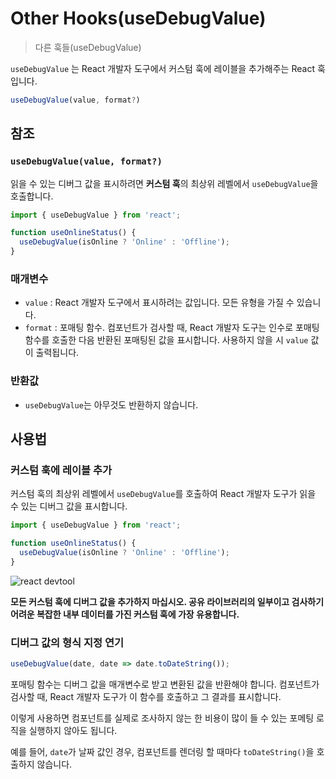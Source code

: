 # Other Hooks(useDebugValue)

> 다른 훅들(useDebugValue)

`useDebugValue` 는 React 개발자 도구에서 커스텀 훅에 레이블을 추가해주는 React 훅입니다.

```typescript
useDebugValue(value, format?)
```

## 참조

### `useDebugValue(value, format?)`

읽을 수 있는 디버그 값을 표시하려면 **커스텀 훅**의 최상위 레벨에서 `useDebugValue`을 호출합니다.

```typescript
import { useDebugValue } from 'react';

function useOnlineStatus() {
  useDebugValue(isOnline ? 'Online' : 'Offline');
}
```

### 매개변수

- `value` : React 개발자 도구에서 표시하려는 값입니다. 모든 유형을 가질 수 있습니다.
- `format` : 포매팅 함수. 컴포넌트가 검사할 때, React 개발자 도구는 인수로 포매팅 함수를 호출한 다음 반환된 포매팅된 값을 표시합니다. 사용하지 않을 시 `value` 값이 출력됩니다.

### 반환값

- `useDebugValue`는 아무것도 반환하지 않습니다.

## 사용법

### **커스텀 훅에 레이블 추가**

커스텀 훅의 최상위 레벨에서 `useDebugValue`를 호출하여 React 개발자 도구가 읽을 수 있는 디버그 값을 표시합니다.

```typescript
import { useDebugValue } from 'react';

function useOnlineStatus() {
  useDebugValue(isOnline ? 'Online' : 'Offline');
}
```

![react devtool](https://github.com/codingjwp/mindpalace/assets/113403155/961ecf72-1e39-4663-b211-37dd48cd0687)


**모든 커스텀 훅에 디버그 값을 추가하지 마십시오. 공유 라이브러리의 일부이고 검사하기 어려운 복잡한 내부 데이터를 가진 커스텀 훅에 가장 유용합니다.**

### **디버그 값의 형식 지정 연기**

```typescript
useDebugValue(date, date => date.toDateString());
```

포매팅 함수는 디버그 값을 매개변수로 받고 변환된 값을 반환해야 합니다. 컴포넌트가 검사할 때, React 개발자 도구가 이 함수를 호출하고 그 결과를 표시합니다.

이렇게 사용하면 컴포넌트를 실제로 조사하지 않는 한 비용이 많이 들 수 있는 포메팅 로직을 실행하지 않아도 됩니다.

예를 들어, `date`가 날짜 값인 경우, 컴포넌트를 렌더링 할 때마다 `toDateString()`을 호출하지 않습니다.